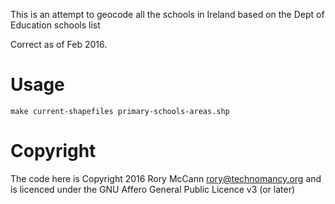 This is an attempt to geocode all the schools in Ireland based on the Dept of Education schools list

Correct as of Feb 2016.

# Usage

    make current-shapefiles primary-schools-areas.shp

# Copyright
The code here is Copyright 2016 Rory McCann <rory@technomancy.org> and is licenced under the GNU Affero General Public Licence v3 (or later)
